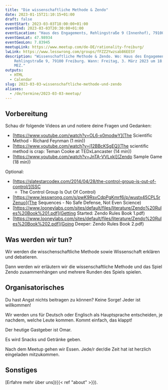 ```yaml
---
title: "Die wissenschaftliche Methode & Zendo"
date: 2023-01-15T21:10:15+01:00
draft: false
eventStart: 2023-03-03T18:00:00+01:00
eventEnd: 2023-03-03T20:30:00+01:00
eventLocation: "Haus des Engagements, Rehlingstraße 9 (Innenhof), 79100 Freiburg"
eventGeoLat: 47.98934
eventGeoLon: 7.83945
meetupLink: https://www.meetup.com/de-DE/rationality-freiburg/
lwLink: https://www.lesswrong.com/groups/fFZZ2Ywzsab86EESY
description: "Wissenschaftliche Methode & Zendo. Wo: Haus des Engagements,
    Rehlingstraße 9, 79100 Freiburg. Wann: Freitag, 3. März 2023 um 18:00 Uhr
    MEZ."
outputs:
  - HTML
  - Calendar
slug: 2023-03-03-wissenschaftliche-methode-und-zendo
aliases:
  - /de/termine/2023-03-03-meetup/
---
```


## Vorbereitung

Schau dir folgende Videos an und notiere deine Fragen und Gedanken:

* [https://www.youtube.com/watch?v=OL6-x0modwY](The Scientific Method - Richard
  Feynman (1 min))
* [https://www.youtube.com/watch?v=j12BBcKSgEQ](The scientific method is crap:
  Teman Cooke at TEDxLancaster (14 min))
* [https://www.youtube.com/watch?v=JnTA-VVLxkI](Zendo Sample Game (18 min))

Optional:

* [https://slatestarcodex.com/2014/04/28/the-control-group-is-out-of-control/](SSC
  - The Control Group Is Out Of Control)
* [https://www.lesswrong.com/s/pwK9RsvCdpPgKmrf6/p/wustx45CPL5rZenuo](The
  Sequences - No Safe Defense, Not Even Science)
* [https://www.looneylabs.com/sites/default/files/literature/Zendo%20Rules%20Book%201.pdf](Getting
  Started: Zendo Rules Book 1.pdf)
* [https://www.looneylabs.com/sites/default/files/literature/Zendo%20Rules%20Book%202.pdf](Going
  Deeper: Zendo Rules Book 2.pdf)


## Was werden wir tun?

Wir werden die wisschenschaftliche Methode sowie Wissenschaft erklären und
debatieren.

Dann werden wir erläutern wir die wissenschaftliche Methode und das Spiel Zendo
zusammenhängen und mehrere Runden des Spiels spielen.


## Organisatorisches

Du hast Angst nichts beitragen zu können? Keine Sorge! Jeder ist willkommen!

Wir werden uns für Deutsch oder Englisch als Hauptsprache entscheiden, je
nachdem, welche Leute kommen. Kommt einfach, das klappt!

Der heutige Gastgeber ist Omar.

Es wird Snacks und Getränke geben.

Nach dem Meetup gehen wir Essen. Jede/r der/die Zeit hat ist herzlich
eingeladen mitzukommen.


## Sonstiges

[Erfahre mehr über uns]({{< ref "about" >}}).
